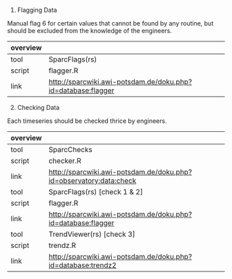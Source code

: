 1. Flagging Data

Manual flag 6 for certain values ​​that cannot be found by any routine, but should be excluded from the knowledge of the engineers.

| overview |  |
| ------ | ------ |
| tool | SparcFlags(rs) |
| script | flagger.R |
| link | http://sparcwiki.awi-potsdam.de/doku.php?id=database:flagger |

2. Checking Data

Each timeseries should be checked thrice by engineers.

| overview |  |
| ------ | ------ |
| tool | SparcChecks |
| script | checker.R |
| link | http://sparcwiki.awi-potsdam.de/doku.php?id=observatory:data:check |
| tool | SparcFlags(rs) [check 1 & 2]|
| script | flagger.R |
| link | http://sparcwiki.awi-potsdam.de/doku.php?id=database:flagger |
| tool | TrendViewer(rs) [check 3]|
| script | trendz.R |
| link | http://sparcwiki.awi-potsdam.de/doku.php?id=database:trendz2 |

